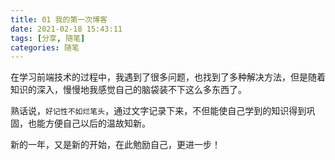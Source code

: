 ```yaml
---
title: 01 我的第一次博客
date: 2021-02-18 15:43:11
tags: [分享, 随笔]
categories: 随笔
---
```


在学习前端技术的过程中，我遇到了很多问题，也找到了多种解决方法，但是随着知识的深入，慢慢地我感觉自己的脑袋装不下这么多东西了。

<!-- more -->

熟话说，`好记性不如烂笔头`，通过文字记录下来，不但能使自己学到的知识得到巩固，也能方便自己以后的温故知新。

新的一年，又是新的开始，在此勉励自己，更进一步！
